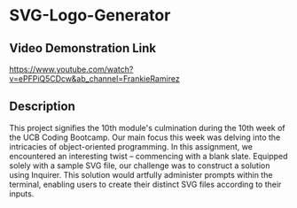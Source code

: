 # SVG-Logo-Generator

## Video Demonstration Link
https://www.youtube.com/watch?v=ePFPiQ5CDcw&ab_channel=FrankieRamirez

## Description

This project signifies the 10th module's culmination during the 10th week of the UCB Coding Bootcamp. Our main focus this week was delving into the intricacies of object-oriented programming. In this assignment, we encountered an interesting twist – commencing with a blank slate. Equipped solely with a sample SVG file, our challenge was to construct a solution using Inquirer. This solution would artfully administer prompts within the terminal, enabling users to create their distinct SVG files according to their inputs.
